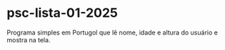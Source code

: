 # psc-lista-01-2025
Programa simples em Portugol que lê nome, idade e altura do usuário e mostra na tela.

